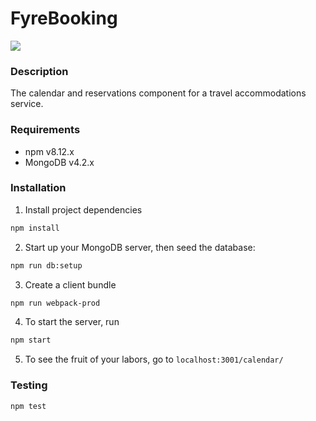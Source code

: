  # FyreBooking

![](https://media.giphy.com/media/p6GCEH7BRaEbpmozvU/giphy.gif)

### Description

The calendar and reservations component for a travel accommodations service.

### Requirements

- npm v8.12.x
- MongoDB v4.2.x

### Installation

1. Install project dependencies
```sh
npm install
```

2. Start up your MongoDB server, then seed the database:
```sh
npm run db:setup
```

3. Create a client bundle
```sh
npm run webpack-prod
```

4. To start the server, run
```sh
npm start
```

5. To see the fruit of your labors, go to `localhost:3001/calendar/`

### Testing

```sh
npm test
```
